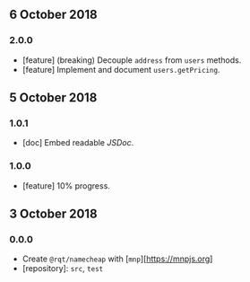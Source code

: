 ## 6 October 2018

### 2.0.0

- [feature] (breaking) Decouple `address` from `users` methods.
- [feature] Implement and document `users.getPricing`.

## 5 October 2018

### 1.0.1

- [doc] Embed readable _JSDoc_.

### 1.0.0

- [feature] 10% progress.

## 3 October 2018

### 0.0.0

- Create `@rqt/namecheap` with [`mnp`][https://mnpjs.org]
- [repository]: `src`, `test`